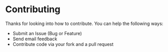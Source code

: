 # Contributing

Thanks for looking into how to contribute. You can help the following ways:

 - Submit an Issue (Bug or Feature)
 - Send email feedback
 - Contribute code via your fork and a pull request
